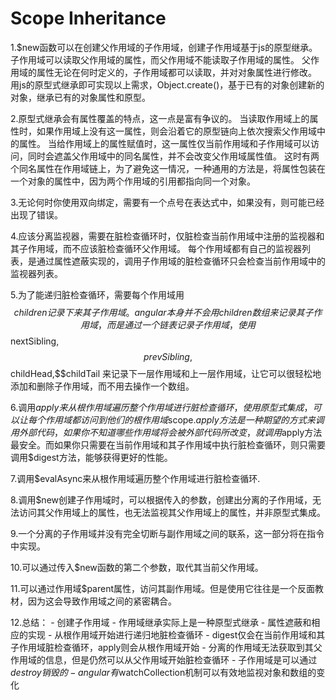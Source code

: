 # Scope Inheritance

1.$new函数可以在创建父作用域的子作用域，创建子作用域基于js的原型继承。
子作用域可以读取父作用域的属性，而父作用域不能读取子作用域的属性。
父作用域的属性无论在何时定义的，子作用域都可以读取，并对对象属性进行修改。
用js的原型式继承即可实现以上需求，Object.create()，基于已有的对象创建新的对象，继承已有的对象属性和原型。

2.原型式继承会有属性覆盖的特点，这一点是富有争议的。
当读取作用域上的属性时，如果作用域上没有这一属性，则会沿着它的原型链向上依次搜索父作用域中的属性。
当给作用域上的属性赋值时，这一属性仅当前作用域和子作用域可以访问，同时会遮盖父作用域中的同名属性，并不会改变父作用域属性值。
这时有两个同名属性在作用域链上，为了避免这一情况，一种通用的方法是，将属性包装在一个对象的属性中，因为两个作用域的引用都指向同一个对象。

3.无论何时你使用双向绑定，需要有一个点号在表达式中，如果没有，则可能已经出现了错误。

4.应该分离监视器，需要在脏检查循环时，仅脏检查当前作用域中注册的监视器和其子作用域，而不应该脏检查循环父作用域。
每个作用域都有自己的监视器列表，是通过属性遮蔽实现的，调用子作用域的脏检查循环只会检查当前作用域中的监视器列表。

5.为了能递归脏检查循环，需要每个作用域用$$children记录下来其子作用域。
angular本身并不会用children数组来记录其子作用域，而是通过一个链表记录子作用域，使用$$nextSibling, $$prevSibling, $$childHead,$$childTail
来记录下一层作用域和上一层作用域，让它可以很轻松地添加和删除子作用域，而不用去操作一个数组。

6.调用$apply来从根作用域遍历整个作用域进行脏检查循环，使用原型式集成，可以让每个作用域都访问到他们的根作用域$scope.$apply方法是一种期望的方式来调用外部代码，如果你不知道哪些作用域将会被外部代码所改变，就调用$apply方法最安全。而如果你只需要在当前作用域和其子作用域中执行脏检查循环，则只需要调用$digest方法，能够获得更好的性能。

7.调用$evalAsync来从根作用域遍历整个作用域进行脏检查循环.

8.调用$new创建子作用域时，可以根据传入的参数，创建出分离的子作用域，无法访问其父作用域上的属性，也无法监视其父作用域上的属性，并非原型式集成。

9.一个分离的子作用域并没有完全切断与副作用域之间的联系，这一部分将在指令中实现。

10.可以通过传入$new函数的第二个参数，取代其当前父作用域。

11.可以通过作用域$parent属性，访问其副作用域。但是使用它往往是一个反面教材，因为这会导致作用域之间的紧密耦合。

12.总结：
    - 创建子作用域
    - 作用域继承实际上是一种原型式继承
    - 属性遮蔽和相应的实现
    - 从根作用域开始进行递归地脏检查循环
    - digest仅会在当前作用域和其子作用域脏检查循环，apply则会从根作用域开始
    - 分离的作用域无法获取到其父作用域的信息，但是仍然可以从父作用域开始脏检查循环
    - 子作用域是可以通过$destroy销毁的
    - angular有$watchCollection机制可以有效地监视对象和数组的变化

